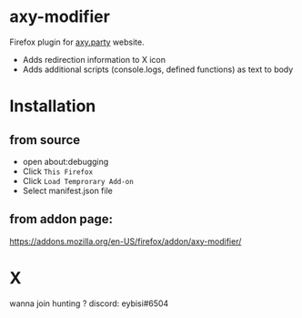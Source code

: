 # axy-modifier

Firefox plugin for [axy.party](https://axy.party) website.
- Adds redirection information to X icon
- Adds additional scripts (console.logs, defined functions) as text to body

# Installation

## from source

- open about:debugging
- Click `This Firefox`
- Click `Load Temprorary Add-on`
- Select manifest.json file

## from addon page:
https://addons.mozilla.org/en-US/firefox/addon/axy-modifier/

# X

wanna join hunting ? discord: eybisi#6504

